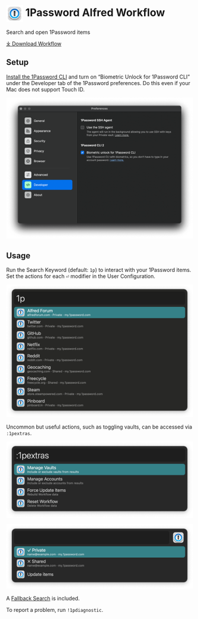 # <img src='Workflow/icon.png' width='45' align='center' alt='icon'> 1Password Alfred Workflow

Search and open 1Password items

<a href='https://github.com/alfredapp/1password-workflow/releases/latest/download/1Password.alfredworkflow'>⤓ Download Workflow</a>

## Setup

[Install the 1Password CLI](https://1password.com/downloads/command-line/) and turn on “Biometric Unlock for 1Password CLI” under the Developer tab of the 1Password preferences. Do this even if your Mac does not support Touch ID.

![1Password preferences](Workflow/images/about/1password_preferences.png)

## Usage

Run the Search Keyword (default: `1p`) to interact with your 1Password items. Set the actions for each <kbd>⏎</kbd> modifier in the User Configuration.

![Alfred search for 1p](Workflow/images/about/1p.png)

Uncommon but useful actions, such as toggling vaults, can be accessed via `:1pextras`.

![Alfred search for :1pextras](Workflow/images/about/1pextras.png)

![Results for managing vaults](Workflow/images/about/vaults.png)

A [Fallback Search](https://www.alfredapp.com/help/features/default-results/fallback-searches/) is included.

To report a problem, run `!1pdiagnostic`.
